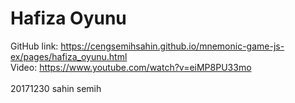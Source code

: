 # Hafiza Oyunu

GitHub link: https://cengsemihsahin.github.io/mnemonic-game-js-ex/pages/hafiza_oyunu.html<br>
Video: https://www.youtube.com/watch?v=eiMP8PU33mo<br><br>
20171230 sahin semih
